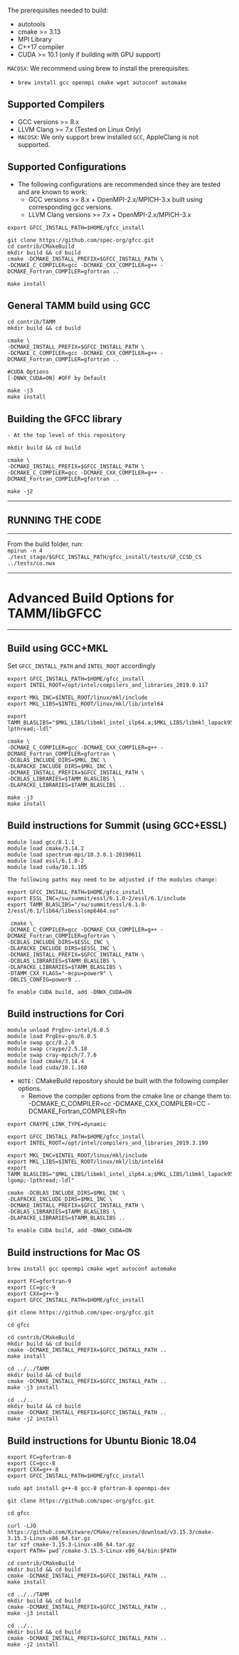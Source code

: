 
The prerequisites needed to build:

- autotools
- cmake >= 3.13
- MPI Library
- C++17 compiler
- CUDA >= 10.1 (only if building with GPU support)

`MACOSX`: We recommend using brew to install the prerequisites:  
- `brew install gcc openmpi cmake wget autoconf automake`

Supported Compilers
--------------------
- GCC versions >= 8.x
- LLVM Clang >= 7.x (Tested on Linux Only)
- `MACOSX`: We only support brew installed `GCC`, AppleClang is not supported.


Supported Configurations
-------------------------
- The following configurations are recommended since they are tested and are known to work:
  - GCC versions >= 8.x + OpenMPI-2.x/MPICH-3.x built using corresponding gcc versions.
  - LLVM Clang versions >= 7.x + OpenMPI-2.x/MPICH-3.x 


```
export GFCC_INSTALL_PATH=$HOME/gfcc_install

git clone https://github.com/spec-org/gfcc.git
cd contrib/CMakeBuild
mkdir build && cd build
cmake -DCMAKE_INSTALL_PREFIX=$GFCC_INSTALL_PATH \
-DCMAKE_C_COMPILER=gcc -DCMAKE_CXX_COMPILER=g++ -DCMAKE_Fortran_COMPILER=gfortran ..

make install
```

General TAMM build using GCC
----------------------------
```
cd contrib/TAMM
mkdir build && cd build

cmake \
-DCMAKE_INSTALL_PREFIX=$GFCC_INSTALL_PATH \
-DCMAKE_C_COMPILER=gcc -DCMAKE_CXX_COMPILER=g++ -DCMAKE_Fortran_COMPILER=gfortran ..

#CUDA Options
[-DNWX_CUDA=ON] #OFF by Default

make -j3
make install
```

Building the GFCC library
-------------------------
```
- At the top level of this repository

mkdir build && cd build

cmake \
-DCMAKE_INSTALL_PREFIX=$GFCC_INSTALL_PATH \
-DCMAKE_C_COMPILER=gcc -DCMAKE_CXX_COMPILER=g++ -DCMAKE_Fortran_COMPILER=gfortran ..

make -j2
```

------------------
## RUNNING THE CODE
------------------
From the build folder, run:  
`mpirun -n 4 ./test_stage/$GFCC_INSTALL_PATH/gfcc_install/tests/GF_CCSD_CS ../tests/co.nwx`


--------------------------------------------------------
# Advanced Build Options for TAMM/libGFCC
--------------------------------------------------------

Build using GCC+MKL
----------------------------

Set `GFCC_INSTALL_PATH` and `INTEL_ROOT` accordingly

```
export GFCC_INSTALL_PATH=$HOME/gfcc_install
export INTEL_ROOT=/opt/intel/compilers_and_libraries_2019.0.117

export MKL_INC=$INTEL_ROOT/linux/mkl/include
export MKL_LIBS=$INTEL_ROOT/linux/mkl/lib/intel64

export TAMM_BLASLIBS="$MKL_LIBS/libmkl_intel_ilp64.a;$MKL_LIBS/libmkl_lapack95_ilp64.a;$MKL_LIBS/libmkl_blas95_ilp64.a;$MKL_LIBS/libmkl_intel_thread.a;$MKL_LIBS/libmkl_core.a;$INTEL_ROOT/linux/compiler/lib/intel64/libiomp5.a;-lpthread;-ldl"

cmake \
-DCMAKE_C_COMPILER=gcc -DCMAKE_CXX_COMPILER=g++ -DCMAKE_Fortran_COMPILER=gfortran \
-DCBLAS_INCLUDE_DIRS=$MKL_INC \
-DLAPACKE_INCLUDE_DIRS=$MKL_INC \
-DCMAKE_INSTALL_PREFIX=$GFCC_INSTALL_PATH \
-DCBLAS_LIBRARIES=$TAMM_BLASLIBS \
-DLAPACKE_LIBRARIES=$TAMM_BLASLIBS ..
```

```
make -j3
make install
```

Build instructions for Summit (using GCC+ESSL)
----------------------------------------------

```
module load gcc/8.1.1
module load cmake/3.14.2
module load spectrum-mpi/10.3.0.1-20190611
module load essl/6.1.0-2
module load cuda/10.1.105
```

```
The following paths may need to be adjusted if the modules change:

export GFCC_INSTALL_PATH=$HOME/gfcc_install
export ESSL_INC=/sw/summit/essl/6.1.0-2/essl/6.1/include
export TAMM_BLASLIBS="/sw/summit/essl/6.1.0-2/essl/6.1/lib64/libesslsmp6464.so"
```
```
 cmake \
-DCMAKE_C_COMPILER=gcc -DCMAKE_CXX_COMPILER=g++ -DCMAKE_Fortran_COMPILER=gfortran \
-DCBLAS_INCLUDE_DIRS=$ESSL_INC \
-DLAPACKE_INCLUDE_DIRS=$ESSL_INC \
-DCMAKE_INSTALL_PREFIX=$GFCC_INSTALL_PATH \
-DCBLAS_LIBRARIES=$TAMM_BLASLIBS \
-DLAPACKE_LIBRARIES=$TAMM_BLASLIBS \
-DTAMM_CXX_FLAGS="-mcpu=power9" \
-DBLIS_CONFIG=power9 ..

To enable CUDA build, add -DNWX_CUDA=ON

```


Build instructions for Cori
----------------------------

```
module unload PrgEnv-intel/6.0.5
module load PrgEnv-gnu/6.0.5
module swap gcc/8.2.0 
module swap craype/2.5.18
module swap cray-mpich/7.7.6 
module load cmake/3.14.4 
module load cuda/10.1.168

```

- `NOTE:` CMakeBuild repository should be built with the following compiler options.
  - Remove the compiler options from the cmake line or change them to:  
 -DCMAKE_C_COMPILER=cc -DCMAKE_CXX_COMPILER=CC -DCMAKE_Fortran_COMPILER=ftn

 
```
export CRAYPE_LINK_TYPE=dynamic

export GFCC_INSTALL_PATH=$HOME/gfcc_install
export INTEL_ROOT=/opt/intel/compilers_and_libraries_2019.3.199

export MKL_INC=$INTEL_ROOT/linux/mkl/include
export MKL_LIBS=$INTEL_ROOT/linux/mkl/lib/intel64
export TAMM_BLASLIBS="$MKL_LIBS/libmkl_intel_ilp64.a;$MKL_LIBS/libmkl_lapack95_ilp64.a;$MKL_LIBS/libmkl_blas95_ilp64.a;$MKL_LIBS/libmkl_gnu_thread.a;$MKL_LIBS/libmkl_core.a;-lgomp;-lpthread;-ldl"

cmake -DCBLAS_INCLUDE_DIRS=$MKL_INC \
-DLAPACKE_INCLUDE_DIRS=$MKL_INC \
-DCMAKE_INSTALL_PREFIX=$GFCC_INSTALL_PATH \
-DCBLAS_LIBRARIES=$TAMM_BLASLIBS \
-DLAPACKE_LIBRARIES=$TAMM_BLASLIBS ..

To enable CUDA build, add -DNWX_CUDA=ON

```
Build instructions for Mac OS
----------------------------

```
brew install gcc openmpi cmake wget autoconf automake

export FC=gfortran-9
export CC=gcc-9
export CXX=g++-9
export GFCC_INSTALL_PATH=$HOME/gfcc_install

git clone https://github.com/spec-org/gfcc.git

cd gfcc

cd contrib/CMakeBuild
mkdir build && cd build
cmake -DCMAKE_INSTALL_PREFIX=$GFCC_INSTALL_PATH ..
make install

cd ../../TAMM
mkdir build && cd build
cmake -DCMAKE_INSTALL_PREFIX=$GFCC_INSTALL_PATH ..
make -j3 install

cd ../..
mkdir build && cd build
cmake -DCMAKE_INSTALL_PREFIX=$GFCC_INSTALL_PATH ..
make -j2 install
```

Build instructions for Ubuntu Bionic 18.04
----------------------------

```
export FC=gfortran-8
export CC=gcc-8
export CXX=g++-8
export GFCC_INSTALL_PATH=$HOME/gfcc_install

sudo apt install g++-8 gcc-8 gfortran-8 openmpi-dev

git clone https://github.com/spec-org/gfcc.git

cd gfcc

curl -LJO https://github.com/Kitware/CMake/releases/download/v3.15.3/cmake-3.15.3-Linux-x86_64.tar.gz
tar xzf cmake-3.15.3-Linux-x86_64.tar.gz
export PATH=`pwd`/cmake-3.15.3-Linux-x86_64/bin:$PATH

cd contrib/CMakeBuild
mkdir build && cd build
cmake -DCMAKE_INSTALL_PREFIX=$GFCC_INSTALL_PATH ..
make install

cd ../../TAMM
mkdir build && cd build
cmake -DCMAKE_INSTALL_PREFIX=$GFCC_INSTALL_PATH ..
make -j3 install

cd ../..
mkdir build && cd build
cmake -DCMAKE_INSTALL_PREFIX=$GFCC_INSTALL_PATH ..
make -j2 install
```
